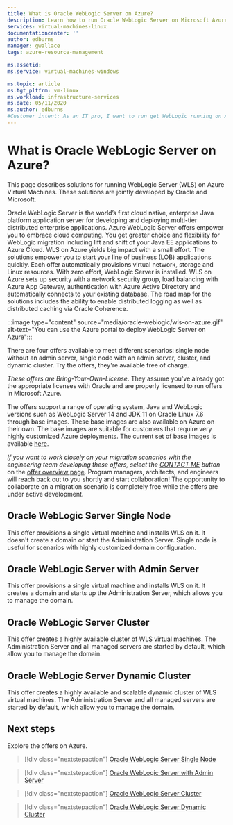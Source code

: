 ```yaml
---
title: What is Oracle WebLogic Server on Azure?
description: Learn how to run Oracle WebLogic Server on Microsoft Azure.
services: virtual-machines-linux
documentationcenter: ''
author: edburns
manager: gwallace
tags: azure-resource-management

ms.assetid: 
ms.service: virtual-machines-windows

ms.topic: article
ms.tgt_pltfrm: vm-linux
ms.workload: infrastructure-services
ms.date: 05/11/2020
ms.author: edburns
#Customer intent: As an IT pro, I want to run get WebLogic running on Azure so that legacy Java code can run in the cloud.
---
```

# What is Oracle WebLogic Server on Azure?

This page describes solutions for running WebLogic Server (WLS) on Azure Virtual Machines.  These solutions are jointly developed by Oracle and Microsoft.

Oracle WebLogic Server is the world’s first cloud native, enterprise Java platform application server for developing and deploying multi-tier distributed enterprise applications. Azure WebLogic Server offers empower you to embrace cloud computing. You get greater choice and flexibility for WebLogic migration including lift and shift of your Java EE applications to Azure Cloud. WLS on Azure yields big impact with a small effort. The solutions empower you to start your line of business (LOB) applications quickly. Each offer automatically provisions virtual network, storage and Linux resources. With zero effort, WebLogic Server is installed. WLS on Azure sets up security with a network security group, load balancing with Azure App Gateway, authentication with Azure Active Directory and automatically connects to your existing database. The road map for the solutions includes the ability to enable distributed logging as well as distributed caching via Oracle Coherence.

:::image type="content" source="media/oracle-weblogic/wls-on-azure.gif" alt-text="You can use the Azure portal to deploy WebLogic Server on Azure":::

There are four offers available to meet different scenarios: single node without an admin server, single node with an admin server, cluster, and dynamic cluster. Try the offers, they're available free of charge.

_These offers are Bring-Your-Own-License_. They assume you've already got the appropriate licenses with Oracle and are properly licensed to run offers in Microsoft Azure.

The offers support a range of operating system, Java and WebLogic versions such as WebLogic Server 14 and JDK 11 on Oracle Linux 7.6 through base images. These base images are also available on Azure on their own. The base images are suitable for customers that require very highly customized Azure deployments. The current set of base images is available [here](https://portal.azure.com/#blade/Microsoft_Azure_Marketplace/MarketplaceOffersBlade/selectedMenuItemId/home/searchQuery/weblogic%20server%20base%20image).

_If you want to work closely on your migration scenarios with the engineering team developing these offers, select the [CONTACT ME](https://azuremarketplace.microsoft.com/en-us/marketplace/apps/oracle.oraclelinux-wls-cluster?tab=Overview) button_ on the [offer overview page](https://azuremarketplace.microsoft.com/en-us/marketplace/apps/oracle.oraclelinux-wls-cluster?tab=Overview). Program managers, architects, and engineers will reach back out to you shortly and start collaboration! The opportunity to collaborate on a migration scenario is completely free while the offers are under active development.

## Oracle WebLogic Server Single Node

This offer provisions a single virtual machine and installs WLS on it. It doesn't create a domain or start the Administration Server. Single node is useful for scenarios with highly customized domain configuration.

## Oracle WebLogic Server with Admin Server

This offer provisions a single virtual machine and installs WLS on it. It creates a domain and starts up the Administration Server, which allows you to manage the domain.

## Oracle WebLogic Server Cluster

This offer creates a highly available cluster of WLS virtual machines. The Administration Server and all managed servers are started by default, which allow you to manage the domain.

## Oracle WebLogic Server Dynamic Cluster

This offer creates a highly available and scalable dynamic cluster of WLS virtual machines. The Administration Server and all managed servers are started by default, which allow you to manage the domain.

## Next steps

Explore the offers on Azure.

> [!div class="nextstepaction"]
> [Oracle WebLogic Server Single Node](https://portal.azure.com/#create/oracle.20191001-arm-oraclelinux-wls20191001-arm-oraclelinux-wls)

> [!div class="nextstepaction"]
> [Oracle WebLogic Server with Admin Server](https://portal.azure.com/#create/oracle.20191009-arm-oraclelinux-wls-admin20191009-arm-oraclelinux-wls-admin)

> [!div class="nextstepaction"]
> [Oracle WebLogic Server Cluster](https://portal.azure.com/#create/oracle.20191007-arm-oraclelinux-wls-cluster20191007-arm-oraclelinux-wls-cluster)

> [!div class="nextstepaction"]
> [Oracle WebLogic Server Dynamic Cluster](https://portal.azure.com/#create/oracle.20191021-arm-oraclelinux-wls-dynamic-cluster20191021-arm-oraclelinux-wls-dynamic-cluster)
